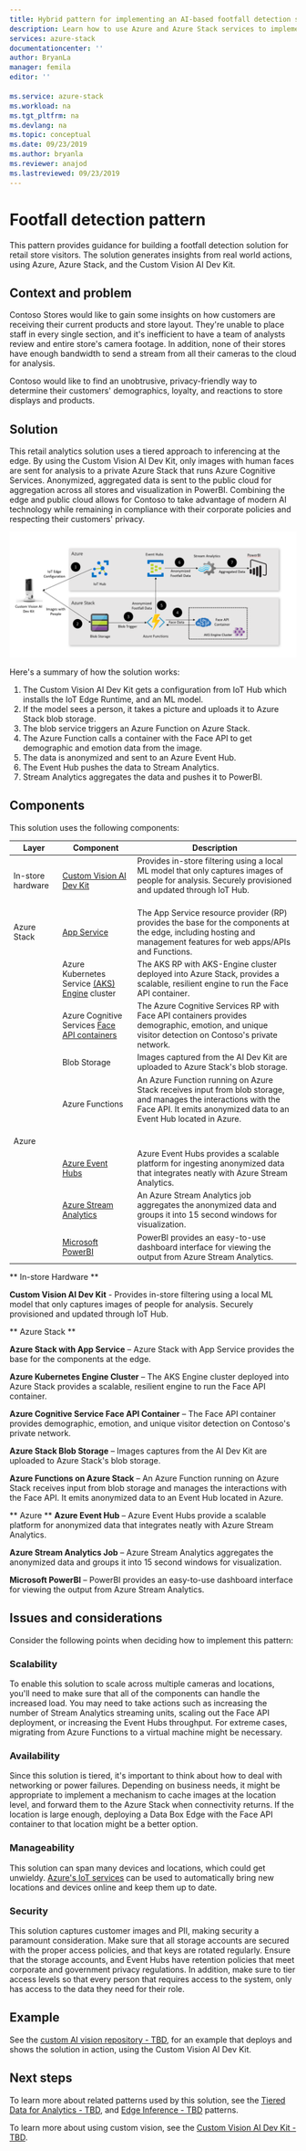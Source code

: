 ```yaml
---
title: Hybrid pattern for implementing an AI-based footfall detection solution using Azure and Azure Stack
description: Learn how to use Azure and Azure Stack services to implement an AI-based footfall detection solution for retail stores.
services: azure-stack
documentationcenter: ''
author: BryanLa
manager: femila
editor: ''

ms.service: azure-stack
ms.workload: na
ms.tgt_pltfrm: na
ms.devlang: na
ms.topic: conceptual
ms.date: 09/23/2019
ms.author: bryanla
ms.reviewer: anajod
ms.lastreviewed: 09/23/2019
---
```


# Footfall detection pattern

This pattern provides guidance for building a footfall detection solution for retail store visitors. The solution generates insights from real world actions, using Azure, Azure Stack, and the Custom Vision AI Dev Kit.

## Context and problem

Contoso Stores would like to gain some insights on how customers are receiving their current products and store layout. They're unable to place staff in every single section, and it's inefficient to have a team of analysts review and entire store's camera footage. In addition, none of their stores have enough bandwidth to send a stream from all their cameras to the cloud for analysis. 

Contoso would like to find an unobtrusive, privacy-friendly way to determine their customers' demographics, loyalty, and reactions to store displays and products.

## Solution

This retail analytics solution uses a tiered approach to inferencing at the edge. By using the Custom Vision AI Dev Kit, only images with human faces are sent for analysis to a private Azure Stack that runs Azure Cognitive Services. Anonymized, aggregated data is sent to the public cloud for aggregation across all stores and visualization in PowerBI. Combining the edge and public cloud allows for Contoso to take advantage of modern AI technology while remaining in compliance with their corporate policies and respecting their customers' privacy.

![Footfall detection pattern](media/hybrid-pattern-ai-footfall-detection/solution-architecture.png)

Here's a summary of how the solution works: 

1. The Custom Vision AI Dev Kit gets a configuration from IoT Hub which installs the IoT Edge Runtime, and an ML model.
2. If the model sees a person, it takes a picture and uploads it to Azure Stack blob storage. 
3. The blob service triggers an Azure Function on Azure Stack. 
4. The Azure Function calls a container with the Face API to get demographic and emotion data from the image.
5. The data is anonymized and sent to an Azure Event Hub.
6. The Event Hub pushes the data to Stream Analytics.
7. Stream Analytics aggregates the data and pushes it to PowerBI.

## Components

This solution uses the following components:

| Layer | Component | Description |
|----------|-----------|-------------|
| In-store hardware | [Custom Vision AI Dev Kit](https://github.com/Microsoft/vision-ai-developer-kit) | Provides in-store filtering using a local ML model that only captures images of people for analysis. Securely provisioned and updated through IoT Hub.<br><br>|
| Azure Stack | [App Service](../operator/azure-stack-app-service-overview.md) | The App Service resource provider (RP) provides the base for the components at the edge, including hosting and management features for web apps/APIs and Functions. |
| | Azure Kubernetes Service [(AKS) Engine](https://github.com/Azure/aks-engine) cluster | The AKS RP with AKS-Engine cluster deployed into Azure Stack, provides a scalable, resilient engine to run the Face API container. |
| | Azure Cognitive Services [Face API containers](/azure/cognitive-services/face/face-how-to-install-containers)| The Azure Cognitive Services RP with Face API containers provides demographic, emotion, and unique visitor detection on Contoso's private network. |
| | Blob Storage | Images captured from the AI Dev Kit are uploaded to Azure Stack's blob storage. |
| | Azure Functions | An Azure Function running on Azure Stack receives input from blob storage, and manages the interactions with the Face API. It emits anonymized data to an Event Hub located in Azure.<br><br>|
| Azure |  |  |
|  | [Azure Event Hubs](/azure/event-hubs/) | Azure Event Hubs provides a scalable platform for ingesting anonymized data that integrates neatly with Azure Stream Analytics. |
|  | [Azure Stream Analytics](/azure/stream-analytics/) | An Azure Stream Analytics job aggregates the anonymized data and groups it into 15 second windows for visualization. |
|  | [Microsoft PowerBI](https://powerbi.microsoft.com/) | PowerBI provides an easy-to-use dashboard interface for viewing the output from Azure Stream Analytics. |

** In-store Hardware **

**Custom Vision AI Dev Kit** - Provides in-store filtering using a local ML model that only captures images of people for analysis. Securely provisioned and updated through IoT Hub.

** Azure Stack **

**Azure Stack with App Service** – Azure Stack with App Service provides the base for the components at the edge.

**Azure Kubernetes Engine Cluster** – The AKS Engine cluster deployed into Azure Stack provides a scalable, resilient engine to run the Face API container.

**Azure Cognitive Service Face API Container** – The Face API container provides demographic, emotion, and unique visitor detection on Contoso's private network.

**Azure Stack Blob Storage** – Images captures from the AI Dev Kit are uploaded to Azure Stack's blob storage.

**Azure Functions on Azure Stack** – An Azure Function running on Azure Stack receives input from blob storage and manages the interactions with the Face API. It emits anonymized data to an Event Hub located in Azure.

** Azure **
**Azure Event Hub** – Azure Event Hubs provide a scalable platform for anonymized data that integrates neatly with Azure Stream Analytics.

**Azure Stream Analytics Job** – Azure Stream Analytics aggregates the anonymized data and groups it into 15 second windows for visualization. 

**Microsoft PowerBI** – PowerBI provides an easy-to-use dashboard interface for viewing the output from Azure Stream Analytics.

## Issues and considerations

Consider the following points when deciding how to implement this pattern:

### Scalability 

To enable this solution to scale across multiple cameras and locations, you'll need to make sure that all of the components can handle the increased load. You may need to take actions such as increasing the number of Stream Analytics streaming units, scaling out the Face API deployment, or increasing the Event Hubs throughput. For extreme cases, migrating from Azure Functions to a virtual machine might be necessary.

### Availability

Since this solution is tiered, it's important to think about how to deal with networking or power failures. Depending on business needs, it might be appropriate to implement a mechanism to cache images at the location level, and forward them to the Azure Stack when connectivity returns. If the location is large enough, deploying a Data Box Edge with the Face API container to that location might be a better option.

### Manageability

This solution can span many devices and locations, which could get unwieldy. [Azure's IoT services](/azure/iot-fundamentals/) can be used to automatically bring new locations and devices online and keep them up to date. 

### Security

This solution captures customer images and PII, making security a paramount consideration. Make sure that all storage accounts are secured with the proper access policies, and that keys are rotated regularly. Ensure that the storage accounts, and Event Hubs have retention policies that meet corporate and government privacy regulations. In addition, make sure to tier access levels so that every person that requires access to the system, only has access to the data they need for their role.

## Example

See the [custom AI vision repository - TBD](https://github.com/Microsoft/vision-ai-developer-kit), for an example that deploys and shows the solution in action, using the Custom Vision AI Dev Kit.

## Next steps

To learn more about related patterns used by this solution, see the [Tiered Data for Analytics - TBD](), and [Edge Inference - TBD]() patterns. 

To learn more about using custom vision, see the [Custom Vision AI Dev Kit - TBD](https://aka.ms/visionaidevkit). 